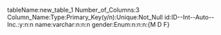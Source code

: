 tableName:new_table_1
Number_of_Columns:3
Column_Name:Type:Primary_Key(y/n):Unique:Not_Null
id:ID--Int--Auto--Inc.:y:n:n
name:varchar:n:n:n
gender:Enum:n:n:n:{M D F}

